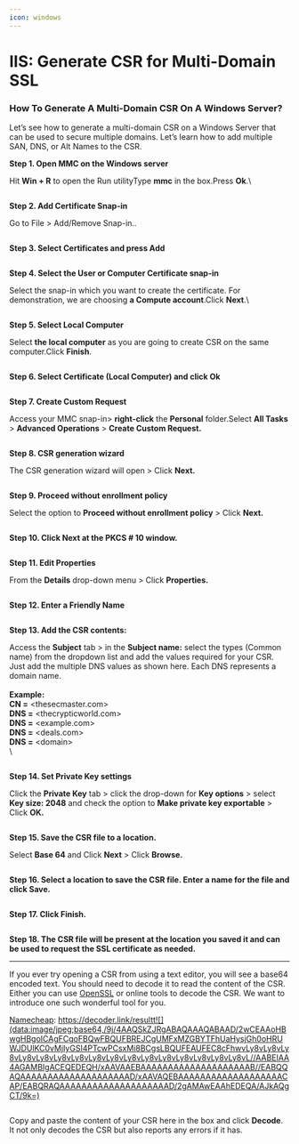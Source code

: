 ```yaml
---
icon: windows
---
```


# IIS: Generate CSR for Multi-Domain SSL

### How To Generate A Multi-Domain CSR On A Windows Server?

Let’s see how to generate a multi-domain CSR on a Windows Server that can be used to secure multiple domains. Let’s learn how to add multiple SAN, DNS, or Alt Names to the CSR.

**Step 1. Open MMC on the Windows server**

Hit **Win + R** to open the Run utilityType **mmc** in the box.Press **Ok**.\


<figure><img src="https://www.datocms-assets.com/104397/1708625732-2021-03-10_19h12_16.png?auto=format" alt=""><figcaption></figcaption></figure>

**Step 2. Add Certificate Snap-in**

Go to File > Add/Remove Snap-in..

<figure><img src="https://www.datocms-assets.com/104397/1708625739-2021-03-10_19h14_20.png?auto=format" alt=""><figcaption></figcaption></figure>

**Step 3. Select Certificates and press Add**

<figure><img src="https://www.datocms-assets.com/104397/1708625746-2021-03-10_19h16_52.png?auto=format" alt=""><figcaption></figcaption></figure>

**Step 4. Select the User or Computer Certificate snap-in**

Select the snap-in which you want to create the certificate. For demonstration, we are choosing **a Compute account**.Click **Next**.\


<figure><img src="https://www.datocms-assets.com/104397/1708625754-2021-03-10_19h26_45.png?auto=format" alt=""><figcaption></figcaption></figure>

**Step 5. Select Local Computer**

Select **the local computer** as you are going to create CSR on the same computer.Click **Finish**.

<figure><img src="https://www.datocms-assets.com/104397/1708625758-2021-03-10_19h28_19.png?auto=format" alt=""><figcaption></figcaption></figure>

**Step 6. Select Certificate (Local Computer) and click Ok**

<figure><img src="https://www.datocms-assets.com/104397/1708625765-2021-03-10_19h33_09.png?auto=format" alt=""><figcaption></figcaption></figure>

**Step 7. Create Custom Request**

Access your MMC snap-in> **right-click** the **Personal** folder.Select **All Tasks** > **Advanced Operations** > **Create Custom Request.**

<figure><img src="https://www.datocms-assets.com/104397/1708625772-create-custom-csr-request.jpeg?auto=format" alt=""><figcaption></figcaption></figure>

**Step 8. CSR generation wizard**

The CSR generation wizard will open > Click **Next.**

<figure><img src="https://www.datocms-assets.com/104397/1708625776-csr-generation-wizard.jpeg?auto=format" alt=""><figcaption></figcaption></figure>

**Step 9. Proceed without enrollment policy**

Select the option to **Proceed without enrollment policy** > Click **Next.**

<figure><img src="https://www.datocms-assets.com/104397/1708625783-proceed-without-enrollment-policy.jpeg?auto=format" alt=""><figcaption></figcaption></figure>

**Step 10. Click Next at the PKCS # 10 window.**

<figure><img src="https://www.datocms-assets.com/104397/1708625790-select-pkcs-10.jpeg?auto=format" alt=""><figcaption></figcaption></figure>

**Step 11. Edit Properties**

From the **Details** drop-down menu > Click **Properties.**

<figure><img src="https://www.datocms-assets.com/104397/1708625798-edit-properties.jpeg?auto=format" alt=""><figcaption></figcaption></figure>

**Step 12. Enter a Friendly Name**

<figure><img src="https://www.datocms-assets.com/104397/1708625805-five-a-name.jpeg?auto=format" alt=""><figcaption></figcaption></figure>

**Step 13. Add the CSR contents:**

Access the **Subject** tab > in the **Subject name:** select the types (Common name) from the dropdown list and add the values required for your CSR. Just add the multiple DNS values as shown here. Each DNS represents a domain name.\
\
**Example:**\
**CN =** \<thesecmaster.com>\
**DNS =** \<thecrypticworld.com>\
**DNS =** \<example.com>\
**DNS =** \<deals.com>\
**DNS =** \<domain>\
\


<figure><img src="https://www.datocms-assets.com/104397/1708634743-multi-domain-csr-1.png?auto=format" alt=""><figcaption></figcaption></figure>

**Step 14. Set Private Key settings**

Click the **Private Key** tab > click the drop-down for **Key options** > select **Key size: 2048** and check the option to **Make private key exportable** > Click **OK.**

<figure><img src="https://www.datocms-assets.com/104397/1708625816-set-private-key-settings.jpeg?auto=format" alt=""><figcaption></figcaption></figure>

**Step 15. Save the CSR file to a location.**

Select **Base 64** and Click **Next** > Click **Browse.**

<figure><img src="https://www.datocms-assets.com/104397/1708625820-save-csr-file.jpeg?auto=format" alt=""><figcaption></figcaption></figure>

**Step 16. Select a location to save the CSR file. Enter a name for the file and click Save.**



<figure><img src="https://www.datocms-assets.com/104397/1708625828-chose-location-to-save-csr-file.jpeg?auto=format" alt=""><figcaption></figcaption></figure>

**Step 17. Click Finish.**

<figure><img src="https://www.datocms-assets.com/104397/1708625835-fisish.jpeg?auto=format" alt=""><figcaption></figcaption></figure>

**Step 18. The CSR file will be present at the location you saved it and can be used to request the SSL certificate as needed.**



***

If you ever try opening a CSR from using a text editor, you will see a base64 encoded text. You should need to decode it to read the content of the CSR. Either you can use [OpenSSL](https://thesecmaster.com/procedure-to-install-openssl-on-the-windows-platform/) or online tools to decode the CSR. We want to introduce one such wonderful tool for you.

[Namecheap](https://decoder.link/result): https://decoder.link/resultt![](data:image/jpeg;base64,/9j/4AAQSkZJRgABAQAAAQABAAD/2wCEAAoHBwgHBgoICAgFCgoFBQwFBQUFBREJCgUMFxMZGBYTFhUaHysjGh0oHRUWJDUlKC0vMjIyGSI4PTcwPCsxMi8BCgsLBQUFEAUFEC8cFhwvLy8vLy8vLy8vLy8vLy8vLy8vLy8vLy8vLy8vLy8vLy8vLy8vLy8vLy8vLy8vLy8vL//AABEIAA4AGAMBIgACEQEDEQH/xAAVAAEBAAAAAAAAAAAAAAAAAAAAB//EABQQAQAAAAAAAAAAAAAAAAAAAAD/xAAVAQEBAAAAAAAAAAAAAAAAAAACAP/EABQRAQAAAAAAAAAAAAAAAAAAAAD/2gAMAwEAAhEDEQA/AJkAQgCT/9k=)

<figure><img src="https://www.datocms-assets.com/104397/1708625846-2021-03-10_20h35_15.png?auto=format" alt=""><figcaption></figcaption></figure>

Copy and paste the content of your CSR here in the box and click **Decode**. It not only decodes the CSR but also reports any errors if it has.
